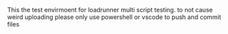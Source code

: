 This the test envirmoent for loadrunner multi script testing. to not cause weird uploading please only use powershell or vscode to push and commit files 
